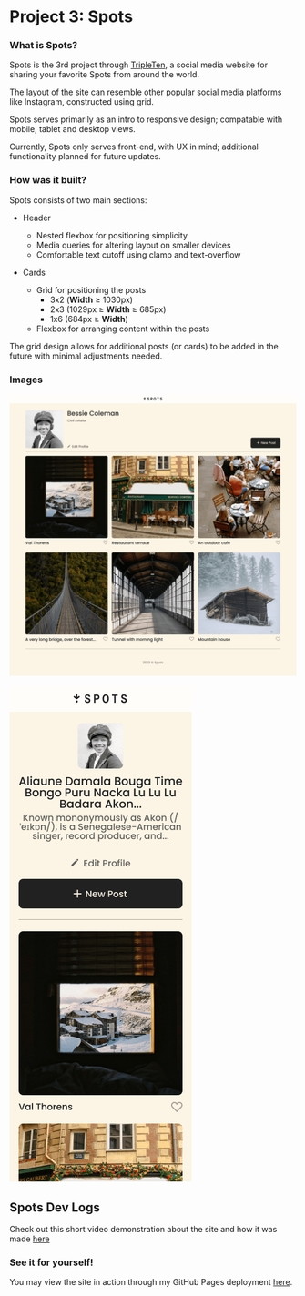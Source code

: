 # Project 3: Spots

### What is Spots?

Spots is the 3rd project through [TripleTen](https://tripleten.com/), a social media website for sharing your favorite Spots from around the world.

The layout of the site can resemble other popular social media platforms like Instagram, constructed using grid.

Spots serves primarily as an intro to responsive design; compatable with mobile, tablet and desktop views.

Currently, Spots only serves front-end, with UX in mind; additional functionality planned for future updates.

### How was it built?

Spots consists of two main sections:

- Header

  - Nested flexbox for positioning simplicity
  - Media queries for altering layout on smaller devices
  - Comfortable text cutoff using clamp and text-overflow

- Cards
  - Grid for positioning the posts
    - 3x2 (**Width** $\ge$ 1030px)
    - 2x3 (1029px $\ge$ **Width** $\ge$ 685px)
    - 1x6 (684px $\ge$ **Width**)
  - Flexbox for arranging content within the posts

The grid design allows for additional posts (or cards) to be added in the future with minimal adjustments needed.

### Images

![Spots rendered within a 1440px display](./images/spots-app-1440px.png)

![Spots rendered within a 320px display](./images/spots-app-mobile-version.png)

## Spots Dev Logs

Check out this short video demonstration about the site and how it was made [here](#)

### See it for yourself!

You may view the site in action through my GitHub Pages deployment [here](https://o-p-e-n-b-a-l-l.github.io/se_project_spots/).
